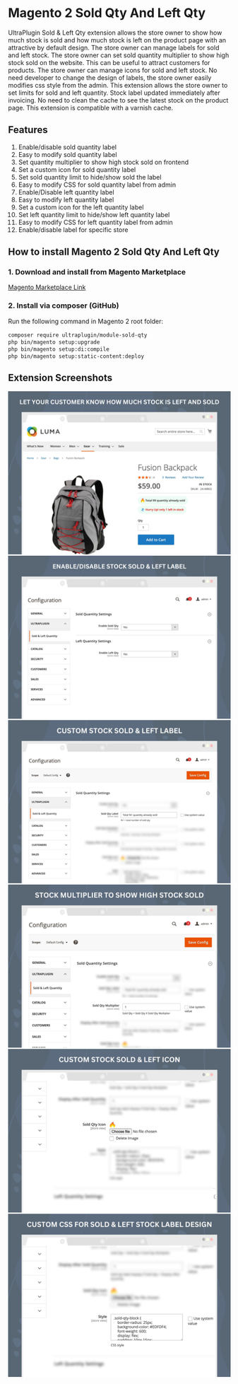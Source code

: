 # Magento 2 Sold Qty And Left Qty
UltraPlugin Sold & Left Qty extension allows the store owner to show how much stock is sold and how much stock is left on the product page with an attractive by default design. The store owner can manage labels for sold and left stock. The store owner can set sold quantity multiplier to show high stock sold on the website. This can be useful to attract customers for products. The store owner can manage icons for sold and left stock. No need developer to change the design of labels, the store owner easily modifies css style from the admin. This extension allows the store owner to set limits for sold and left quantity. Stock label updated immediately after invoicing. No need to clean the cache to see the latest stock on the product page. This extension is compatible with a varnish cache.

## Features
1. Enable/disable sold quantity label
2. Easy to modify sold quantity label
3. Set quantity multiplier to show high stock sold on frontend
4. Set a custom icon for sold quantity label
5. Set sold quantity limit to hide/show sold the label
6. Easy to modify CSS for sold quantity label from admin
7. Enable/Disable left quantity label
8. Easy to modify left quantity label
9. Set a custom icon for the left quantity label
10. Set left quantity limit to hide/show left quantity label
11. Easy to modify CSS for left quantity label from admin
12. Enable/disable label for specific store

## How to install Magento 2 Sold Qty And Left Qty

### 1. Download and install from Magento Marketplace
<a href="https://marketplace.magento.com/ultraplugin-module-sold-qty.html">Magento Marketplace Link</a>

### 2. Install via composer (GitHub)
Run the following command in Magento 2 root folder:
```
composer require ultraplugin/module-sold-qty
php bin/magento setup:upgrade
php bin/magento setup:di:compile
php bin/magento setup:static-content:deploy
```

## Extension Screenshots

<img src="https://github.com/ultraplugin/module-screenshots/blob/master/sold-qty/1-frontend.jpg"/>
<img src="https://github.com/ultraplugin/module-screenshots/blob/master/sold-qty/2-admin-enable-disable.jpg"/>
<img src="https://github.com/ultraplugin/module-screenshots/blob/master/sold-qty/3-admin-label.jpg"/>
<img src="https://github.com/ultraplugin/module-screenshots/blob/master/sold-qty/4-admin-multiplier.jpg"/>
<img src="https://github.com/ultraplugin/module-screenshots/blob/master/sold-qty/5-admin-icon.jpg"/>
<img src="https://github.com/ultraplugin/module-screenshots/blob/master/sold-qty/6-admin-css.jpg"/>
